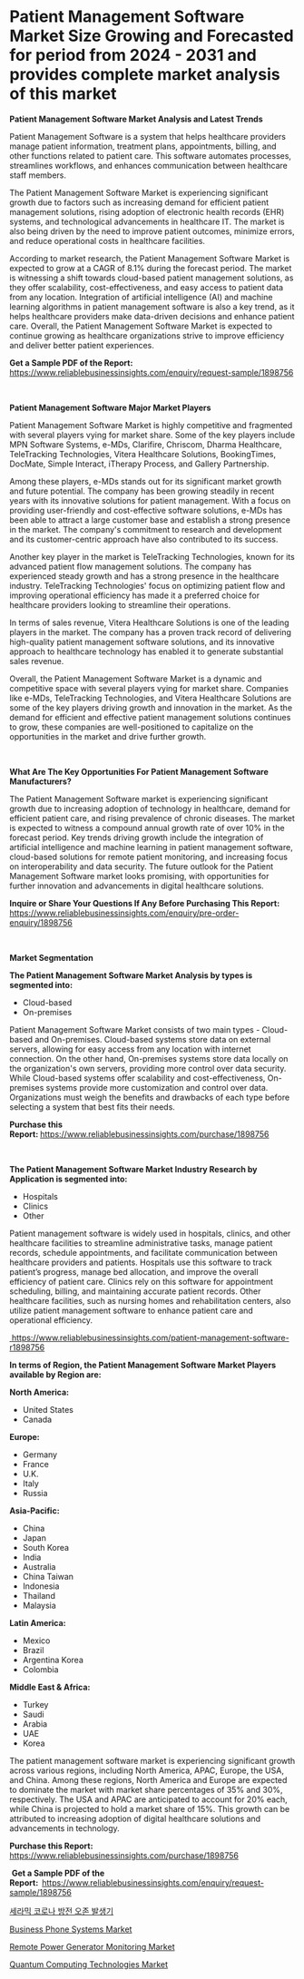<p><h1>Patient Management Software Market Size Growing and Forecasted for period from 2024 - 2031 and provides complete market analysis of this market</h1></p><p><strong>Patient Management Software Market Analysis and Latest Trends</strong></p>
<p><p>Patient Management Software is a system that helps healthcare providers manage patient information, treatment plans, appointments, billing, and other functions related to patient care. This software automates processes, streamlines workflows, and enhances communication between healthcare staff members.</p><p>The Patient Management Software Market is experiencing significant growth due to factors such as increasing demand for efficient patient management solutions, rising adoption of electronic health records (EHR) systems, and technological advancements in healthcare IT. The market is also being driven by the need to improve patient outcomes, minimize errors, and reduce operational costs in healthcare facilities.</p><p>According to market research, the Patient Management Software Market is expected to grow at a CAGR of 8.1% during the forecast period. The market is witnessing a shift towards cloud-based patient management solutions, as they offer scalability, cost-effectiveness, and easy access to patient data from any location. Integration of artificial intelligence (AI) and machine learning algorithms in patient management software is also a key trend, as it helps healthcare providers make data-driven decisions and enhance patient care. Overall, the Patient Management Software Market is expected to continue growing as healthcare organizations strive to improve efficiency and deliver better patient experiences.</p></p>
<p><strong>Get a Sample PDF of the Report:&nbsp;</strong> <a href="https://www.reliablebusinessinsights.com/enquiry/request-sample/1898756">https://www.reliablebusinessinsights.com/enquiry/request-sample/1898756</a></p>
<p>&nbsp;</p>
<p><strong>Patient Management Software Major Market Players</strong></p>
<p><p>Patient Management Software Market is highly competitive and fragmented with several players vying for market share. Some of the key players include MPN Software Systems, e-MDs, Clarifire, Chriscom, Dharma Healthcare, TeleTracking Technologies, Vitera Healthcare Solutions, BookingTimes, DocMate, Simple Interact, iTherapy Process, and Gallery Partnership.</p><p>Among these players, e-MDs stands out for its significant market growth and future potential. The company has been growing steadily in recent years with its innovative solutions for patient management. With a focus on providing user-friendly and cost-effective software solutions, e-MDs has been able to attract a large customer base and establish a strong presence in the market. The company's commitment to research and development and its customer-centric approach have also contributed to its success.</p><p>Another key player in the market is TeleTracking Technologies, known for its advanced patient flow management solutions. The company has experienced steady growth and has a strong presence in the healthcare industry. TeleTracking Technologies' focus on optimizing patient flow and improving operational efficiency has made it a preferred choice for healthcare providers looking to streamline their operations.</p><p>In terms of sales revenue, Vitera Healthcare Solutions is one of the leading players in the market. The company has a proven track record of delivering high-quality patient management software solutions, and its innovative approach to healthcare technology has enabled it to generate substantial sales revenue.</p><p>Overall, the Patient Management Software Market is a dynamic and competitive space with several players vying for market share. Companies like e-MDs, TeleTracking Technologies, and Vitera Healthcare Solutions are some of the key players driving growth and innovation in the market. As the demand for efficient and effective patient management solutions continues to grow, these companies are well-positioned to capitalize on the opportunities in the market and drive further growth.</p></p>
<p>&nbsp;</p>
<p><strong>What Are The Key Opportunities For Patient Management Software Manufacturers?</strong></p>
<p><p>The Patient Management Software market is experiencing significant growth due to increasing adoption of technology in healthcare, demand for efficient patient care, and rising prevalence of chronic diseases. The market is expected to witness a compound annual growth rate of over 10% in the forecast period. Key trends driving growth include the integration of artificial intelligence and machine learning in patient management software, cloud-based solutions for remote patient monitoring, and increasing focus on interoperability and data security. The future outlook for the Patient Management Software market looks promising, with opportunities for further innovation and advancements in digital healthcare solutions.</p></p>
<p><strong>Inquire or Share Your Questions If Any Before Purchasing This Report:</strong> <a href="https://www.reliablebusinessinsights.com/enquiry/pre-order-enquiry/1898756">https://www.reliablebusinessinsights.com/enquiry/pre-order-enquiry/1898756</a></p>
<p>&nbsp;</p>
<p><strong>Market Segmentation</strong></p>
<p><strong>The Patient Management Software Market Analysis by types is segmented into:</strong></p>
<p><ul><li>Cloud-based</li><li>On-premises</li></ul></p>
<p><p>Patient Management Software Market consists of two main types - Cloud-based and On-premises. Cloud-based systems store data on external servers, allowing for easy access from any location with internet connection. On the other hand, On-premises systems store data locally on the organization's own servers, providing more control over data security. While Cloud-based systems offer scalability and cost-effectiveness, On-premises systems provide more customization and control over data. Organizations must weigh the benefits and drawbacks of each type before selecting a system that best fits their needs.</p></p>
<p><strong>Purchase this Report:&nbsp;</strong><a href="https://www.reliablebusinessinsights.com/purchase/1898756">https://www.reliablebusinessinsights.com/purchase/1898756</a></p>
<p>&nbsp;</p>
<p><strong>The Patient Management Software Market Industry Research by Application is segmented into:</strong></p>
<p><ul><li>Hospitals</li><li>Clinics</li><li>Other</li></ul></p>
<p><p>Patient management software is widely used in hospitals, clinics, and other healthcare facilities to streamline administrative tasks, manage patient records, schedule appointments, and facilitate communication between healthcare providers and patients. Hospitals use this software to track patient’s progress, manage bed allocation, and improve the overall efficiency of patient care. Clinics rely on this software for appointment scheduling, billing, and maintaining accurate patient records. Other healthcare facilities, such as nursing homes and rehabilitation centers, also utilize patient management software to enhance patient care and operational efficiency.</p></p>
<p><a href="https://www.reliablebusinessinsights.com/patient-management-software-r1898756">&nbsp;https://www.reliablebusinessinsights.com/patient-management-software-r1898756</a></p>
<p><strong>In terms of Region, the Patient Management Software Market Players available by Region are:</strong></p>
<p>
    <p> <strong> North America: </strong>
        <ul>
            <li>United States</li>
            <li>Canada</li>
        </ul>
        </p> 
    <p> <strong> Europe: </strong>
        <ul>
            <li>Germany</li>
            <li>France</li>
            <li>U.K.</li>
            <li>Italy</li>
            <li>Russia</li>
        </ul>
        </p> 
    <p> <strong> Asia-Pacific: </strong>
        <ul>
            <li>China</li>
            <li>Japan</li>
            <li>South Korea</li>
            <li>India</li>
            <li>Australia</li>
            <li>China Taiwan</li>
            <li>Indonesia</li>
            <li>Thailand</li>
            <li>Malaysia</li>
        </ul>
        </p> 
    <p> <strong> Latin America: </strong>
        <ul>
            <li>Mexico</li>
            <li>Brazil</li>
            <li>Argentina Korea</li>
            <li>Colombia</li>
        </ul>
        </p> 
    <p> <strong> Middle East & Africa: </strong>
        <ul>
            <li>Turkey</li>
            <li>Saudi</li>
            <li>Arabia</li>
            <li>UAE</li>
            <li>Korea</li>
        </ul>
    </p>
    </p>
<p><p>The patient management software market is experiencing significant growth across various regions, including North America, APAC, Europe, the USA, and China. Among these regions, North America and Europe are expected to dominate the market with market share percentages of 35% and 30%, respectively. The USA and APAC are anticipated to account for 20% each, while China is projected to hold a market share of 15%. This growth can be attributed to increasing adoption of digital healthcare solutions and advancements in technology.</p></p>
<p><strong>Purchase this Report: </strong><a href="https://www.reliablebusinessinsights.com/purchase/1898756">https://www.reliablebusinessinsights.com/purchase/1898756</a></p>
<p>&nbsp;<strong>Get a Sample PDF of the Report:&nbsp;&nbsp;</strong><a href="https://www.reliablebusinessinsights.com/enquiry/request-sample/1898756">https://www.reliablebusinessinsights.com/enquiry/request-sample/1898756</a></p>
<p><strong></strong></p>
<p><p><a href="https://github.com/AnthonyWratten/Market-Research-Report-List-2/blob/main/413885985430.md">세라믹 코로나 방전 오존 발생기</a></p><p><a href="https://github.com/philipWlf74/Market-Research-Report-List-1/blob/main/business-phone-systems-market.md">Business Phone Systems Market</a></p><p><a href="https://github.com/topanyudistiraadinugraha/Market-Research-Report-List-1/blob/main/remote-power-generator-monitoring-market.md">Remote Power Generator Monitoring Market</a></p><p><a href="https://github.com/WillieWoodard/Market-Research-Report-List-6/blob/main/quantum-computing-technologies-market.md">Quantum Computing Technologies Market</a></p></p>